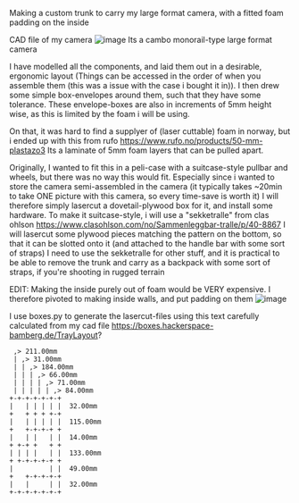 Making a custom trunk to carry my large format camera, with a fitted foam padding on the inside

CAD file of my camera 
![image](https://github.com/user-attachments/assets/add5209d-44c2-4111-9af3-86e1e899c17b)
Its a cambo monorail-type large format camera

I have modelled all the components, and laid them out in a desirable, ergonomic layout (Things can be accessed in the order of when you assemble them (this was a issue with the case i bought it in)).
I then drew some simple box-envelopes around them, such that they have some tolerance. These envelope-boxes are also in increments of 5mm height wise, as this is limited by the foam i will be using.

On that, it was hard to find a supplyer of (laser cuttable) foam in norway, but i ended up with this from rufo
https://www.rufo.no/products/50-mm-plastazo3
Its a laminate of 5mm foam layers that can be pulled apart.

Originally, I wanted to fit this in a peli-case with a suitcase-style pullbar and wheels, but there was no way this would fit. Especially since i wanted to store the camera semi-assembled in the camera (it typically takes ~20min to take ONE picture with this camera, so every time-save is worth it)
I will therefore simply lasercut a dovetail-plywood box for it, and install some hardware.
To make it suitcase-style, i will use a "sekketralle" from clas ohlson
https://www.clasohlson.com/no/Sammenleggbar-tralle/p/40-8867
I will lasercut some plywood pieces matching the pattern on the bottom, so that it can be slotted onto it (and attached to the handle bar with some sort of straps) I need to use the sekketralle for other stuff, and it is practical to be able to remove the trunk and carry as a backpack with some sort of straps, if you're shooting in rugged terrain


EDIT: Making the inside purely out of foam would be VERY expensive. I therefore pivoted to making inside walls, and put padding on them 
![image](https://github.com/user-attachments/assets/ac27a6ac-4c31-41f5-b760-39f09100990a)

I use boxes.py to generate the lasercut-files using this text carefully calculated from my cad file
https://boxes.hackerspace-bamberg.de/TrayLayout?

```
 ,> 211.00mm
 | ,> 31.00mm
 | | ,> 184.00mm
 | | | ,> 66.00mm
 | | | | ,> 71.00mm
 | | | | | ,> 84.00mm
+-+-+-+-+-+-+
|   | | | | |  32.00mm
+   + + + +-+
|   | | | | |  115.00mm
+   +-+-+-+ +
|   | |   | |  14.00mm
+ +-+ +   + +
| | | |   | |  133.00mm
+ +-+-+-+-+ +
|         | |  49.00mm
+   +-+-+-+-+
|   |     | |  32.00mm
+-+-+-+-+-+-+
```
